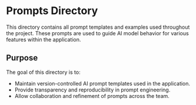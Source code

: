 # Prompts Directory

This directory contains all prompt templates and examples used throughout the project.
These prompts are used to guide AI model behavior for various features within the application.

## Purpose

The goal of this directory is to:

- Maintain version-controlled AI prompt templates used in the application.
- Provide transparency and reproducibility in prompt engineering.
- Allow collaboration and refinement of prompts across the team.
